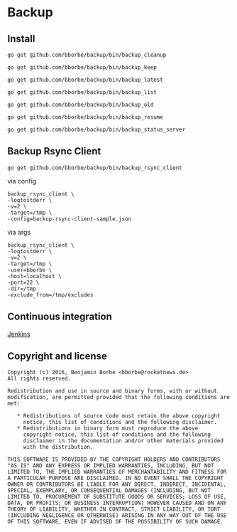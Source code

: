 # Backup

## Install

`go get github.com/bborbe/backup/bin/backup_cleanup`

`go get github.com/bborbe/backup/bin/backup_keep`

`go get github.com/bborbe/backup/bin/backup_latest`

`go get github.com/bborbe/backup/bin/backup_list`

`go get github.com/bborbe/backup/bin/backup_old`

`go get github.com/bborbe/backup/bin/backup_resume`

`go get github.com/bborbe/backup/bin/backup_status_server`

## Backup Rsync Client

`go get github.com/bborbe/backup/bin/backup_rsync_client`

via config

```
backup_rsync_client \
-logtostderr \
-v=2 \
-target=/tmp \
-config=backup-rsync-client-sample.json
```

via args

```
backup_rsync_client \
-logtostderr \
-v=2 \
-target=/tmp \
-user=bborbe \
-host=localhost \
-port=22 \
-dir=/tmp
-exclude_from=/tmp/excludes

```

## Continuous integration

[Jenkins](https://www.benjamin-borbe.de/jenkins/job/Go-Backup/)

## Copyright and license

    Copyright (c) 2016, Benjamin Borbe <bborbe@rocketnews.de>
    All rights reserved.
    
    Redistribution and use in source and binary forms, with or without
    modification, are permitted provided that the following conditions are
    met:
    
       * Redistributions of source code must retain the above copyright
         notice, this list of conditions and the following disclaimer.
       * Redistributions in binary form must reproduce the above
         copyright notice, this list of conditions and the following
         disclaimer in the documentation and/or other materials provided
         with the distribution.

    THIS SOFTWARE IS PROVIDED BY THE COPYRIGHT HOLDERS AND CONTRIBUTORS
    "AS IS" AND ANY EXPRESS OR IMPLIED WARRANTIES, INCLUDING, BUT NOT
    LIMITED TO, THE IMPLIED WARRANTIES OF MERCHANTABILITY AND FITNESS FOR
    A PARTICULAR PURPOSE ARE DISCLAIMED. IN NO EVENT SHALL THE COPYRIGHT
    OWNER OR CONTRIBUTORS BE LIABLE FOR ANY DIRECT, INDIRECT, INCIDENTAL,
    SPECIAL, EXEMPLARY, OR CONSEQUENTIAL DAMAGES (INCLUDING, BUT NOT
    LIMITED TO, PROCUREMENT OF SUBSTITUTE GOODS OR SERVICES; LOSS OF USE,
    DATA, OR PROFITS; OR BUSINESS INTERRUPTION) HOWEVER CAUSED AND ON ANY
    THEORY OF LIABILITY, WHETHER IN CONTRACT, STRICT LIABILITY, OR TORT
    (INCLUDING NEGLIGENCE OR OTHERWISE) ARISING IN ANY WAY OUT OF THE USE
    OF THIS SOFTWARE, EVEN IF ADVISED OF THE POSSIBILITY OF SUCH DAMAGE.
